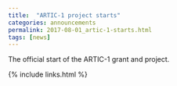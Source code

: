 ```yaml
---
title:  "ARTIC-1 project starts"
categories: announcements
permalink: 2017-08-01_artic-1-starts.html
tags: [news]
---
```


The official start of the ARTIC-1 grant and project.

{% include links.html %}
